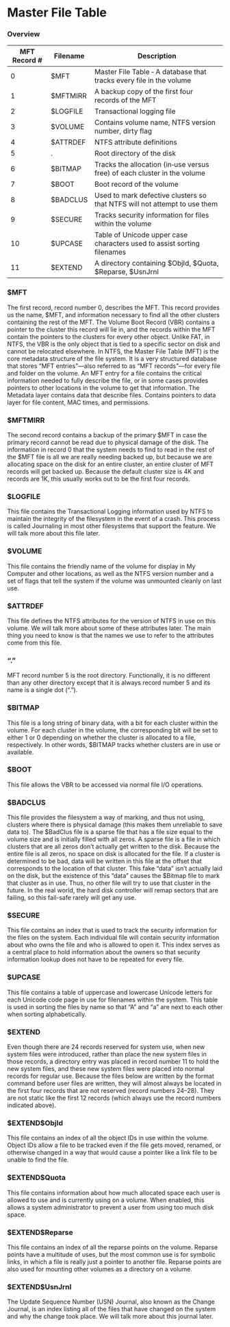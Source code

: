 # Master File Table

### Overview

| MFT Record # | Filename | Description                                                               |
|--------------|----------|---------------------------------------------------------------------------|
| 0            | $MFT     | Master File Table ‐ A database that tracks every file in the volume       |
| 1            | $MFTMIRR | A backup copy of the first four records of the MFT                        |
| 2            | $LOGFILE | Transactional logging file                                                |
| 3            | $VOLUME  | Contains volume name, NTFS version number, dirty flag                     |
| 4            | $ATTRDEF | NTFS attribute definitions                                                |
| 5            | .        | Root directory of the disk                                                |
| 6            | $BITMAP  | Tracks the allocation (in‐use versus free) of each cluster in the volume  |
| 7            | $BOOT    | Boot record of the volume                                                 |
| 8            | $BADCLUS | Used to mark defective clusters so that NTFS will not attempt to use them |
| 9            | $SECURE  | Tracks security information for files within the volume                   |
| 10           | $UPCASE  | Table of Unicode upper case characters used to assist sorting filenames   |
| 11           | $EXTEND  | A directory containing $ObjId, $Quota, $Reparse, $UsnJrnl                 |  

### $MFT
The first record, record number 0, describes the MFT. This record provides us the name, $MFT, and information necessary to find all the other clusters containing the rest of the MFT. The Volume Boot Record (VBR) contains a pointer to the cluster this record will lie in, and the records within the MFT contain the pointers to the clusters for every other object. Unlike FAT, in NTFS, the VBR is the only object that is tied to a specific sector on disk and cannot be relocated elsewhere. In NTFS, the Master File Table (MFT) is the core metadata structure of the file system. It is a very structured database that stores “MFT entries”—also referred to as “MFT records”—for every file and folder on the volume. An MFT entry for a file contains the critical information needed to fully describe the file, or in some cases provides pointers to other locations in the volume to get that information. The Metadata layer contains data that describe files. Contains pointers to data layer for file content, MAC times, and permissions.

### $MFTMIRR
The second record contains a backup of the primary $MFT in case the primary record cannot be read due to physical damage of the disk. The information in record 0 that the system needs to find to read in the rest of the $MFT file is all we are really needing backed up, but because we are allocating space on the disk for an entire cluster, an entire cluster of MFT records will get backed up. Because the default cluster size is 4K and records are 1K, this usually works out to be the first four records.

### $LOGFILE
This file contains the Transactional Logging information used by NTFS to maintain the integrity of the filesystem in the event of a crash. This process is called Journaling in most other filesystems that support the feature. We will talk more about this file later.

### $VOLUME
This file contains the friendly name of the volume for display in My Computer and other locations, as well as the NTFS version number and a set of flags that tell the system if the volume was unmounted cleanly on last use.

### $ATTRDEF
This file defines the NTFS attributes for the version of NTFS in use on this volume. We will talk more about some of these attributes later. The main thing you need to know is that the names we use to refer to the attributes come from this file.

### “.”
MFT record number 5 is the root directory. Functionally, it is no different than any other directory except that it is always record number 5 and its name is a single dot (“.”).

### $BITMAP
This file is a long string of binary data, with a bit for each cluster within the volume. For each cluster in the volume, the corresponding bit will be set to either 1 or 0 depending on whether the cluster is allocated to a file, respectively. In other words, $BITMAP tracks whether clusters are in use or available.

### $BOOT
This file allows the VBR to be accessed via normal file I/O operations.

### $BADCLUS
This file provides the filesystem a way of marking, and thus not using, clusters where there is physical damage (this makes them unreliable to save data to). The $BadClus file is a sparse file that has a file size equal to the volume size and is initially filled with all zeros. A sparse file is a file in which clusters that are all zeros don’t
actually get written to the disk. Because the entire file is all zeros, no space on disk is allocated for the file. If a cluster is determined to be bad, data will be written in this file at the offset that corresponds to the location of that cluster. This fake “data” isn’t actually laid on the disk, but the existence of this “data” causes the $Bitmap file to mark that cluster as in use. Thus, no other file will try to use that cluster in the future. In the real world, the hard disk controller will remap sectors that are failing, so this fail-safe rarely will get any use.

### $SECURE
This file contains an index that is used to track the security information for the files on the system. Each individual file will contain security information about who owns the file and who is allowed to open it. This index serves as a central place to hold information about the owners so that security information lookup does not have to be repeated for every file.

### $UPCASE
This file contains a table of uppercase and lowercase Unicode letters for each Unicode code page in use for filenames within the system. This table is used in sorting the files by name so that “A” and “a” are next to each other when sorting alphabetically.

### $EXTEND
Even though there are 24 records reserved for system use, when new system files were introduced, rather than place the new system files in those records, a directory entry was placed in record number 11 to hold the new system files, and these new system files were placed into normal records for regular use. Because the files below are written by the format command before user files are written, they will almost always be located in the first four records that are not reserved (record numbers 24–28). They are not static like the first 12 records (which always use the record numbers indicated above).

### $EXTEND\$ObjId
This file contains an index of all the object IDs in use within the volume. Object IDs allow a file to be tracked even if the file gets moved, renamed, or otherwise changed in a way that would cause a pointer like a link file to be unable to find the file.

### $EXTEND\$Quota
This file contains information about how much allocated space each user is allowed to use and is currently using on a volume. When enabled, this allows a system administrator to prevent a user from using too much disk space.

### $EXTEND\$Reparse
This file contains an index of all the reparse points on the volume. Reparse points have a multitude of uses, but the most common use is for symbolic links, in which a file is really just a pointer to another file. Reparse points are also used for mounting other volumes as a directory on a volume.

### $EXTEND\$UsnJrnl
The Update Sequence Number (USN) Journal, also known as the Change Journal, is an index listing all of the files that have changed on the system and why the change took place. We will talk more about this journal later.
